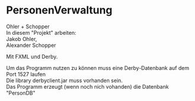 # PersonenVerwaltung
Ohler + Schopper<br/>
In diesem "Projekt" arbeiten:</br>
  Jakob Ohler,</br>
  Alexander Schopper
 
 Mit FXML und Derby.


  Um das Programm nutzen zu können muss eine Derby-Datenbank auf dem Port 1527 laufen<br>
  Die library derbyclient.jar muss vorhanden sein.<br>
  Das Programm erzeugt (wenn noch nich vohanden) die Datenbank "PersonDB"<br>

